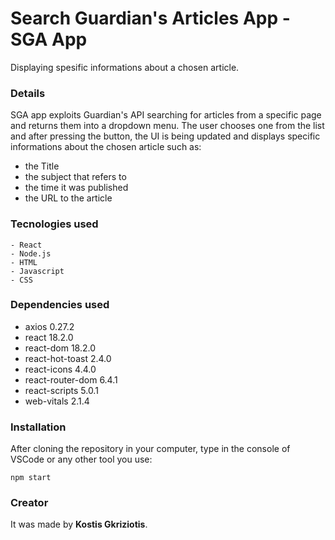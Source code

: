 # Search Guardian's Articles App - SGA App
Displaying spesific informations about a chosen article.


### Details
SGA app exploits Guardian's API searching for articles from a specific page and returns them into a dropdown menu.
The user chooses one from the list and after pressing the button, the UI is being updated and displays specific informations about the chosen article such as: 
- the Title
- the subject that refers to
- the time it was published 
- the URL to the article


### Tecnologies used
```
- React
- Node.js
- HTML
- Javascript
- CSS
```

### Dependencies used
- axios 0.27.2
- react 18.2.0
- react-dom 18.2.0
- react-hot-toast 2.4.0
- react-icons 4.4.0
- react-router-dom 6.4.1
- react-scripts 5.0.1
- web-vitals 2.1.4


### Installation
After cloning the repository in your computer, type in the console of VSCode or any other tool you use:
```
npm start
```
<!--
Also you need to install the above dependencies to make the webpage run efficiently. 
```
axios: npm i axios@0.27.2
react: npm i react
react-dom: npm i react-dom
react-hot-toast: npm i react-hot-toast
react-icons: npm i react-icons
react-router-dom: npm i react-router-dom
react-scripts: npm i react-scripts
web-vitals: npm i web-vitals
```
-->

### Creator
It was made by **Kostis Gkriziotis**.